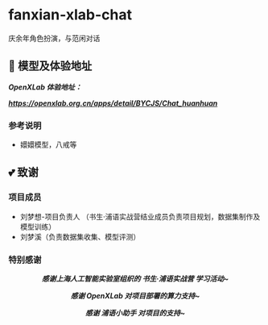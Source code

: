 # fanxian-xlab-chat
庆余年角色扮演，与范闲对话


## 🔗 模型及体验地址

***OpenXLab 体验地址：***

***https://openxlab.org.cn/apps/detail/BYCJS/Chat_huanhuan***


### 参考说明
- 嬛嬛模型，八戒等

## 💕 致谢

### 项目成员

- 刘梦想-项目负责人 （书生·浦语实战营结业成员负责项目规划，数据集制作及模型训练）
- 刘梦溪（负责数据集收集、模型评测）

### 特别感谢

<div align="center">

***感谢上海人工智能实验室组织的 书生·浦语实战营 学习活动~***

***感谢 OpenXLab 对项目部署的算力支持~***

***感谢 浦语小助手 对项目的支持~***
</div>